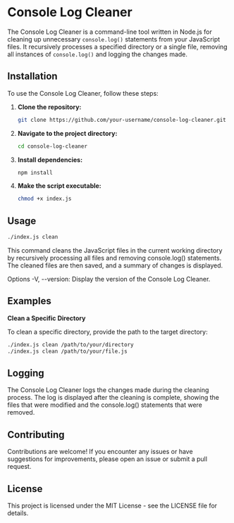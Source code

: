# Console Log Cleaner

The Console Log Cleaner is a command-line tool written in Node.js for cleaning up unnecessary `console.log()` statements from your JavaScript files. It recursively processes a specified directory or a single file, removing all instances of `console.log()` and logging the changes made.

## Installation

To use the Console Log Cleaner, follow these steps:

1. **Clone the repository:**

   ```bash
   git clone https://github.com/your-username/console-log-cleaner.git
   ```

2. **Navigate to the project directory:**

   ```bash
   cd console-log-cleaner
   ```

3. **Install dependencies:**

   ```bash
   npm install
   ```

4. **Make the script executable:**

   ```bash
   chmod +x index.js
   ```

## Usage

```bash
./index.js clean
```

This command cleans the JavaScript files in the current working directory by recursively processing all files and removing console.log() statements. The cleaned files are then saved, and a summary of changes is displayed.

Options -V, --version: Display the version of the Console Log Cleaner.

## Examples

**Clean a Specific Directory**

To clean a specific directory, provide the path to the target directory:

```bash
./index.js clean /path/to/your/directory
./index.js clean /path/to/your/file.js
```

## Logging

The Console Log Cleaner logs the changes made during the cleaning process. The log is displayed after the cleaning is complete, showing the files that were modified and the console.log() statements that were removed.

## Contributing

Contributions are welcome! If you encounter any issues or have suggestions for improvements, please open an issue or submit a pull request.

## License

This project is licensed under the MIT License - see the LICENSE file for details.
